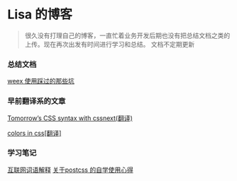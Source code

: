# Lisa 的博客
> 很久没有打理自己的博客，一直忙着业务开发后期也没有把总结文档之类的上传。现在再次出发有时间进行学习和总结。
> 文档不定期更新


### 总结文档
[weex 使用踩过的那些坑](https://github.com/lisaRao/blog/issues/4)


### 早前翻译系的文章
[Tomorrow’s CSS syntax with cssnext(翻译)](https://github.com/lisaRao/blog/issues/3)

[colors in css[翻译]](https://github.com/lisaRao/blog/issues/1)


### 学习笔记
[互联网词语解释](https://github.com/lisaRao/blog/issues/5)
[关于postcss 的自学使用心得](https://github.com/lisaRao/blog/issues/2)






